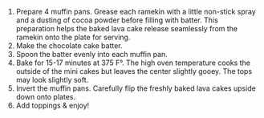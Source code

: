 1. Prepare 4 muffin pans. Grease each ramekin with a little non-stick spray and a dusting of cocoa powder before filling with batter. This preparation helps the baked lava cake release seamlessly from the ramekin onto the plate for serving.
2. Make the chocolate cake batter.
3. Spoon the batter evenly into each muffin pan.
4. Bake for 15-17 minutes at 375 F°. The high oven temperature cooks the outside of the mini cakes but leaves the center slightly gooey. The tops may look slightly soft.
5. Invert the muffin pans. Carefully flip the freshly baked lava cakes upside down onto plates.
6. Add toppings & enjoy!